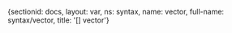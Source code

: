 {sectionid: docs, layout: var, ns: syntax, name: vector, full-name: syntax/vector,
  title: '[] vector'}
